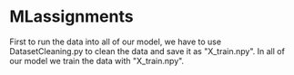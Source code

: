 # MLassignments

First to run the data into all of our model, we have to use DatasetCleaning.py to clean the data and save it as "X_train.npy".
In all of our model we train the data with "X_train.npy".
